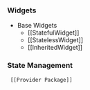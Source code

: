 ### Widgets
- Base Widgets
	- [[StatefulWidget]]
	- [[StatelessWidget]]
	- [[InheritedWidget]]


### State Management

	 [[Provider Package]]
	